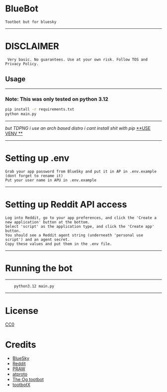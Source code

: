 # BlueBot

    Tootbot but for bluesky

****
# DISCLAIMER

     Very basic. No guarantees. Use at your own risk. Follow TOS and Privacy Policy.

## Usage

***
### Note: This was only tested on python 3.12

``` bash
pip install -r requirements.txt
python main.py
```

***
*but TDPNG i use an arch based distro i cant install shit with pip*  [**USE VENV
**](https://docs.python.org/3/library/venv.html)


 ****

# Setting up .env

    Grab your app password from BlueSky and put it in AP in .env.example (dont forget to rename it)
    Put your user name in APU in .env.example

****
# Setting up Reddit API access

    Log into Reddit, go to your app preferences, and click the 'Create a new application' button at the bottom.
    Select 'script' as the application type, and click the 'Create app' button.
    You should see a Reddit agent string (underneath 'personal use script') and an agent secret.
    Copy these values and put them in the .env file.

****
# Running the bot

***
``` bash
    python3.12 main.py
```

****
# License

[CC0](https://github.com/OwOBots/bluebot/blob/main/LICENSE)

# Credits

- [BlueSky](https://bsky.app)
- [Reddit](https://reddit.com)
- [PRAW](https://praw.readthedocs.io/en/latest/)
- [atproto](https://github.com/MarshalX/atproto)
- [The Og tootbot](https://github.com/corbindavenport/tootbot)
- [tootbotX](https://gitlab.com/mocchapi/tootbotX)
